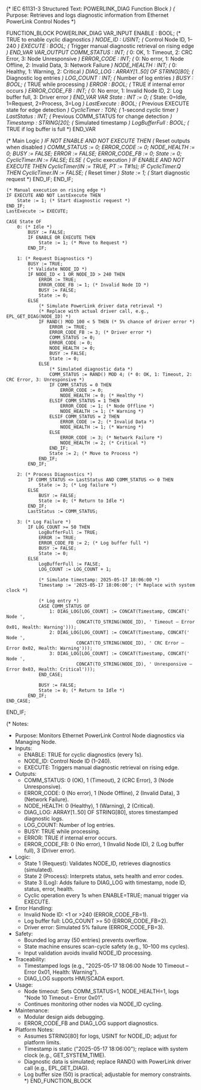 (* IEC 61131-3 Structured Text: POWERLINK_DIAG Function Block *)
(* Purpose: Retrieves and logs diagnostic information from Ethernet PowerLink Control Nodes *)

FUNCTION_BLOCK POWERLINK_DIAG
VAR_INPUT
    ENABLE : BOOL;                  (* TRUE to enable cyclic diagnostics *)
    NODE_ID : USINT;                (* Control Node ID, 1–240 *)
    EXECUTE : BOOL;                 (* Trigger manual diagnostic retrieval on rising edge *)
END_VAR
VAR_OUTPUT
    COMM_STATUS : INT;              (* 0: OK, 1: Timeout, 2: CRC Error, 3: Node Unresponsive *)
    ERROR_CODE : INT;               (* 0: No error, 1: Node Offline, 2: Invalid Data, 3: Network Failure *)
    NODE_HEALTH : INT;              (* 0: Healthy, 1: Warning, 2: Critical *)
    DIAG_LOG : ARRAY[1..50] OF STRING[80]; (* Diagnostic log entries *)
    LOG_COUNT : INT;                (* Number of log entries *)
    BUSY : BOOL;                    (* TRUE while processing *)
    ERROR : BOOL;                   (* TRUE if internal error occurs *)
    ERROR_CODE_FB : INT;            (* 0: No error, 1: Invalid Node ID, 2: Log buffer full, 3: Driver error *)
END_VAR
VAR
    State : INT := 0;               (* State: 0=Idle, 1=Request, 2=Process, 3=Log *)
    LastExecute : BOOL;             (* Previous EXECUTE state for edge detection *)
    CyclicTimer : TON;              (* 1-second cyclic timer *)
    LastStatus : INT;               (* Previous COMM_STATUS for change detection *)
    Timestamp : STRING[20];         (* Simulated timestamp *)
    LogBufferFull : BOOL;           (* TRUE if log buffer is full *)
END_VAR

(* Main Logic *)
IF NOT ENABLE AND NOT EXECUTE THEN
    (* Reset outputs when disabled *)
    COMM_STATUS := 0;
    ERROR_CODE := 0;
    NODE_HEALTH := 0;
    BUSY := FALSE;
    ERROR := FALSE;
    ERROR_CODE_FB := 0;
    State := 0;
    CyclicTimer.IN := FALSE;
ELSE
    (* Cyclic execution *)
    IF ENABLE AND NOT EXECUTE THEN
        CyclicTimer(IN := TRUE, PT := T#1s);
        IF CyclicTimer.Q THEN
            CyclicTimer.IN := FALSE; (* Reset timer *)
            State := 1; (* Start diagnostic request *)
        END_IF;
    END_IF;
    
    (* Manual execution on rising edge *)
    IF EXECUTE AND NOT LastExecute THEN
        State := 1; (* Start diagnostic request *)
    END_IF;
    LastExecute := EXECUTE;
    
    CASE State OF
        0: (* Idle *)
            BUSY := FALSE;
            IF ENABLE OR EXECUTE THEN
                State := 1; (* Move to Request *)
            END_IF;
        
        1: (* Request Diagnostics *)
            BUSY := TRUE;
            (* Validate NODE_ID *)
            IF NODE_ID < 1 OR NODE_ID > 240 THEN
                ERROR := TRUE;
                ERROR_CODE_FB := 1; (* Invalid Node ID *)
                BUSY := FALSE;
                State := 0;
            ELSE
                (* Simulate PowerLink driver data retrieval *)
                (* Replace with actual driver call, e.g., EPL_GET_DIAG(NODE_ID) *)
                IF RAND() MOD 100 < 5 THEN (* 5% chance of driver error *)
                    ERROR := TRUE;
                    ERROR_CODE_FB := 3; (* Driver error *)
                    COMM_STATUS := 0;
                    ERROR_CODE := 0;
                    NODE_HEALTH := 0;
                    BUSY := FALSE;
                    State := 0;
                ELSE
                    (* Simulated diagnostic data *)
                    COMM_STATUS := RAND() MOD 4; (* 0: OK, 1: Timeout, 2: CRC Error, 3: Unresponsive *)
                    IF COMM_STATUS = 0 THEN
                        ERROR_CODE := 0;
                        NODE_HEALTH := 0; (* Healthy *)
                    ELSIF COMM_STATUS = 1 THEN
                        ERROR_CODE := 1; (* Node Offline *)
                        NODE_HEALTH := 1; (* Warning *)
                    ELSIF COMM_STATUS = 2 THEN
                        ERROR_CODE := 2; (* Invalid Data *)
                        NODE_HEALTH := 1; (* Warning *)
                    ELSE
                        ERROR_CODE := 3; (* Network Failure *)
                        NODE_HEALTH := 2; (* Critical *)
                    END_IF;
                    State := 2; (* Move to Process *)
                END_IF;
            END_IF;
        
        2: (* Process Diagnostics *)
            IF COMM_STATUS <> LastStatus AND COMM_STATUS <> 0 THEN
                State := 3; (* Log failure *)
            ELSE
                BUSY := FALSE;
                State := 0; (* Return to Idle *)
            END_IF;
            LastStatus := COMM_STATUS;
        
        3: (* Log Failure *)
            IF LOG_COUNT >= 50 THEN
                LogBufferFull := TRUE;
                ERROR := TRUE;
                ERROR_CODE_FB := 2; (* Log buffer full *)
                BUSY := FALSE;
                State := 0;
            ELSE
                LogBufferFull := FALSE;
                LOG_COUNT := LOG_COUNT + 1;
                
                (* Simulate timestamp: 2025-05-17 18:06:00 *)
                Timestamp := '2025-05-17 18:06:00'; (* Replace with system clock *)
                
                (* Log entry *)
                CASE COMM_STATUS OF
                    1: DIAG_LOG[LOG_COUNT] := CONCAT(Timestamp, CONCAT(' Node ', 
                              CONCAT(TO_STRING(NODE_ID), ' Timeout – Error 0x01, Health: Warning')));
                    2: DIAG_LOG[LOG_COUNT] := CONCAT(Timestamp, CONCAT(' Node ', 
                              CONCAT(TO_STRING(NODE_ID), ' CRC Error – Error 0x02, Health: Warning')));
                    3: DIAG_LOG[LOG_COUNT] := CONCAT(Timestamp, CONCAT(' Node ', 
                              CONCAT(TO_STRING(NODE_ID), ' Unresponsive – Error 0x03, Health: Critical')));
                END_CASE;
                
                BUSY := FALSE;
                State := 0; (* Return to Idle *)
            END_IF;
    END_CASE;
END_IF;

(* Notes:
   - Purpose: Monitors Ethernet PowerLink Control Node diagnostics via Managing Node.
   - Inputs:
     - ENABLE: TRUE for cyclic diagnostics (every 1s).
     - NODE_ID: Control Node ID (1–240).
     - EXECUTE: Triggers manual diagnostic retrieval on rising edge.
   - Outputs:
     - COMM_STATUS: 0 (OK), 1 (Timeout), 2 (CRC Error), 3 (Node Unresponsive).
     - ERROR_CODE: 0 (No error), 1 (Node Offline), 2 (Invalid Data), 3 (Network Failure).
     - NODE_HEALTH: 0 (Healthy), 1 (Warning), 2 (Critical).
     - DIAG_LOG: ARRAY[1..50] OF STRING[80], stores timestamped diagnostic logs.
     - LOG_COUNT: Number of log entries.
     - BUSY: TRUE while processing.
     - ERROR: TRUE if internal error occurs.
     - ERROR_CODE_FB: 0 (No error), 1 (Invalid Node ID), 2 (Log buffer full), 3 (Driver error).
   - Logic:
     - State 1 (Request): Validates NODE_ID, retrieves diagnostics (simulated).
     - State 2 (Process): Interprets status, sets health and error codes.
     - State 3 (Log): Adds failure to DIAG_LOG with timestamp, node ID, status, error, health.
     - Cyclic operation every 1s when ENABLE=TRUE; manual trigger via EXECUTE.
   - Error Handling:
     - Invalid Node ID: <1 or >240 (ERROR_CODE_FB=1).
     - Log buffer full: LOG_COUNT >= 50 (ERROR_CODE_FB=2).
     - Driver error: Simulated 5% failure (ERROR_CODE_FB=3).
   - Safety:
     - Bounded log array (50 entries) prevents overflow.
     - State machine ensures scan-cycle safety (e.g., 10–100 ms cycles).
     - Input validation avoids invalid NODE_ID processing.
   - Traceability:
     - Timestamped logs (e.g., "2025-05-17 18:06:00 Node 10 Timeout – Error 0x01, Health: Warning").
     - DIAG_LOG supports HMI/SCADA export.
   - Usage:
     - Node timeout: Sets COMM_STATUS=1, NODE_HEALTH=1, logs "Node 10 Timeout – Error 0x01".
     - Continues monitoring other nodes via NODE_ID cycling.
   - Maintenance:
     - Modular design aids debugging.
     - ERROR_CODE_FB and DIAG_LOG support diagnostics.
   - Platform Notes:
     - Assumes STRING[80] for logs, USINT for NODE_ID; adjust for platform limits.
     - Timestamp is static ("2025-05-17 18:06:00"); replace with system clock (e.g., GET_SYSTEM_TIME).
     - Diagnostic data is simulated; replace RAND() with PowerLink driver call (e.g., EPL_GET_DIAG).
     - Log buffer size (50) is practical; adjustable for memory constraints.
*)
END_FUNCTION_BLOCK
